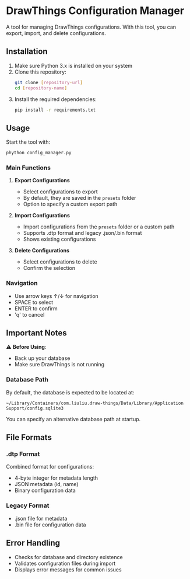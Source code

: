 # DrawThings Configuration Manager

A tool for managing DrawThings configurations. With this tool, you can export, import, and delete configurations.

## Installation

1. Make sure Python 3.x is installed on your system
2. Clone this repository:
   ```bash
   git clone [repository-url]
   cd [repository-name]
   ```
3. Install the required dependencies:
   ```bash
   pip install -r requirements.txt
   ```

## Usage

Start the tool with:
```bash
phython config_manager.py
```

### Main Functions

1. **Export Configurations**
   - Select configurations to export
   - By default, they are saved in the `presets` folder
   - Option to specify a custom export path

2. **Import Configurations**
   - Import configurations from the `presets` folder or a custom path
   - Supports .dtp format and legacy .json/.bin format
   - Shows existing configurations

3. **Delete Configurations**
   - Select configurations to delete
   - Confirm the selection

### Navigation

- Use arrow keys ↑/↓ for navigation
- SPACE to select
- ENTER to confirm
- 'q' to cancel

## Important Notes

⚠️ **Before Using**:
- Back up your database
- Make sure DrawThings is not running

### Database Path

By default, the database is expected to be located at:
```
~/Library/Containers/com.liuliu.draw-things/Data/Library/Application Support/config.sqlite3
```
You can specify an alternative database path at startup.

## File Formats

### .dtp Format
Combined format for configurations:
- 4-byte integer for metadata length
- JSON metadata (id, name)
- Binary configuration data

### Legacy Format
- .json file for metadata
- .bin file for configuration data

## Error Handling

- Checks for database and directory existence
- Validates configuration files during import
- Displays error messages for common issues